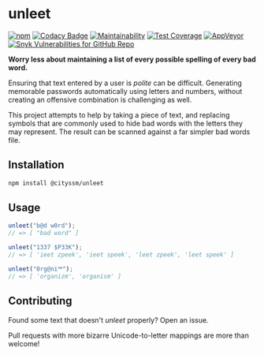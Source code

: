 # unleet

[![npm](https://img.shields.io/npm/v/@cityssm/unleet)](https://www.npmjs.com/package/@cityssm/unleet) [![Codacy Badge](https://img.shields.io/codacy/grade/fd8f113908c04c54800c9454d50f2e2a)](https://app.codacy.com/gh/cityssm/unleet) [![Maintainability](https://img.shields.io/codeclimate/maintainability/cityssm/unleet)](https://codeclimate.com/github/cityssm/unleet/maintainability) [![Test Coverage](https://img.shields.io/codeclimate/coverage/cityssm/unleet)](https://codeclimate.com/github/cityssm/unleet/test_coverage) [![AppVeyor](https://img.shields.io/appveyor/build/dangowans/unleet)](https://ci.appveyor.com/project/dangowans/unleet) [![Snyk Vulnerabilities for GitHub Repo](https://img.shields.io/snyk/vulnerabilities/github/cityssm/unleet)](https://app.snyk.io/org/cityssm/project/74b981cc-b59e-4338-b290-e161741c418a)

**Worry less about maintaining a list of every possible spelling
of every bad word.**

Ensuring that text entered by a user is _polite_ can be difficult.
Generating memorable passwords automatically using letters and numbers,
without creating an offensive combination is challenging as well.

This project attempts to help by taking a piece of text,
and replacing symbols that are commonly used to hide bad words with the letters
they may represent. The result can be scanned against a far simpler
bad words file.

## Installation

```bash
npm install @cityssm/unleet
```

## Usage

```javascript
unleet("b@d w0rd");
// => [ "bad word" ]

unleet("1337 $P33K");
// => [ 'ieet zpeek', 'ieet speek', 'leet zpeek', 'leet speek' ]

unleet("0rg@ni℠");
// => [ 'organizm', 'organism' ]
```

## Contributing

Found some text that doesn't _unleet_ properly?  Open an issue.

Pull requests with more bizarre Unicode-to-letter mappings
are more than welcome!
